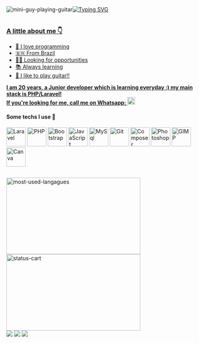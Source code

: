 <div style="display:inline-flex; align-items:center;">
  
<img alt="mini-guy-playing-guitar" src="https://i11.photobucket.com/albums/a168/evelynregly/minigifs/0513m_013.gif"/><a href="https://git.io/typing-svg"><img src="https://readme-typing-svg.demolab.com?font=Alfa+Slab+One&weight=900&size=31&pause=1000&color=F7C91D&background=60FFF300&vCenter=true&width=548&lines=Welcome!;I'm+a+Junior+Delevoper!" alt="Typing SVG" />
  
</div>

### A little about me 👇

<ul>
  <li>💌 I love programming</li>
  <li>🇧🇷 From Brazil</li>
  <li>👨‍💻 Looking for opportunities</li>
  <li>📚 Always learning</li>
  <li>🎸 I like to play guitar!!</li>
</ul>
<b>
I am 20 years, a Junior developer which is learning everyday :) my main stack is PHP/Laravel!<br> If you're looking for me, call me on Whatsapp: <a href="https://wa.me/5511997817780"><img width="20" src="https://cdn-icons-png.flaticon.com/512/174/174879.png"></a>
</b>

<div>
  <h4>Some techs I use 🤖</h4>
  <img height="50"  alt="Laravel" src="https://cdn.jsdelivr.net/gh/devicons/devicon/icons/laravel/laravel-plain-wordmark.svg"/>
  <img height="50" alt="PHP" src="https://cdn.jsdelivr.net/gh/devicons/devicon/icons/php/php-plain.svg"/>
  <img height="50"  alt="Bootstrap" src="https://cdn.jsdelivr.net/gh/devicons/devicon/icons/bootstrap/bootstrap-plain.svg"/>
  <img height="50"  alt="JavaScript" src="https://cdn.jsdelivr.net/gh/devicons/devicon/icons/javascript/javascript-plain.svg"/>
  <img height="50"  alt="MySql" src="https://cdn.jsdelivr.net/gh/devicons/devicon/icons/mysql/mysql-original.svg"/>
   <img height="50"  alt="Git" src="https://cdn.jsdelivr.net/gh/devicons/devicon/icons/git/git-original.svg"/>
  <img height="50"  alt="Composer" src="https://cdn.jsdelivr.net/gh/devicons/devicon/icons/composer/composer-original.svg"/>
  <img height="50"  alt="Photoshop" src="https://cdn.jsdelivr.net/gh/devicons/devicon/icons/photoshop/photoshop-plain.svg"/>
  <img height="50" alt="GIMP"  src="https://cdn.jsdelivr.net/gh/devicons/devicon/icons/gimp/gimp-plain.svg"/>
  <img height="50" alt="Canva" src="https://cdn.jsdelivr.net/gh/devicons/devicon/icons/canva/canva-original.svg"/>
</div>

##

<div style="display:inline">
  <img src="https://github-readme-stats.vercel.app/api/top-langs/?username=vdanviel&theme=gruvbox_light&layout=compact" alt="most-used-langagues" width="350" height="200">
  <img src="https://github-readme-stats.vercel.app/api?username=anuraghazra&theme=gruvbox_light" alt="status-cart" width="350" height="200">
</div>
       
<div> 
  <a href="https://www.instagram.com/vdanviel/" target="_blank"><img src="https://img.shields.io/badge/-Instagram-%23E4405F?style=for-the-badge&logo=instagram&logoColor=white" target="_blank"></a>
  <a href = "mailto:victordn.araujo@gmail.com"><img src="https://img.shields.io/badge/-Gmail-%23333?style=for-the-badge&logo=gmail&logoColor=white" target="_blank"></a>
  <a href="https://www.linkedin.com/in/victor-daniel-b0a5a4214/" target="_blank"><img src="https://img.shields.io/badge/LinkedIn-0077B5?style=for-the-badge&logo=linkedin&logoColor=white" target="_blank"></a>
 </div>

